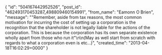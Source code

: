  {
   "id": "504167442952526",
   "post_id": "462493170453287_498809460154991",
   "from_name": "Eamonn O Brien",
   "message": "\"Remember, aside from tax reasons, the most common motivation for incurring the cost of setting up a corporation is the recognition that the shareholder is not legally liable for the actions of the corporation. This is because the corporation has its own separate existence wholly apart from those who run it\"\n\n(May as well start from scratch with regards to what a corporation even is etc...)",
   "created_time": "2013-04-18T16:02:29+0000"
 }
